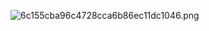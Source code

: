 ![6c155cba96c4728cca6b86ec11dc1046.png](../../../../../../_resources/6c155cba96c4728cca6b86ec11dc1046.png)